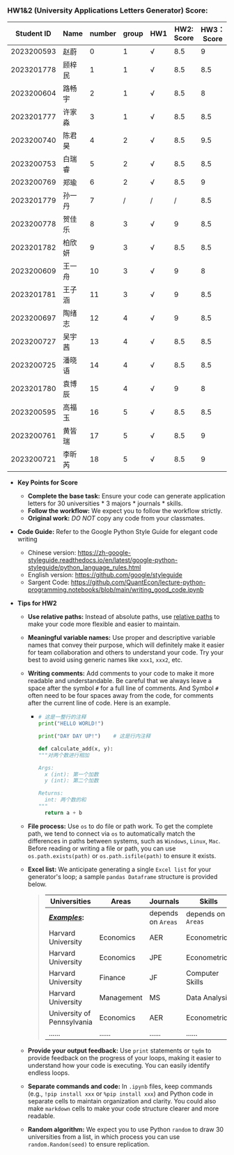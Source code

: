 ### HW1&2 (University Applications Letters Generator) Score: 




| Student ID | Name   | number | group | HW1  | HW2: Score | HW3：Score |
| ---------- | ------ | ------ | ----- | ---- | ---------- | ---------- |
| 2023200593 | 赵蔚   | 0      | 1     | √    | 8.5        | 9 |
| 2023201778 | 顾梓民 | 1      | 1     | √    | 8.5        | 8.5 |
| 2023200604 | 路畅宇 | 2      | 1     | √    | 8.5        | 8 |
| 2023201777 | 许家淼 | 3      | 1     | √    | 8.5        | 8.5 |
| 2023200740 | 陈君昊 | 4      | 2     | √    | 8.5        | 9.5 |
| 2023200753 | 白瑞睿 | 5      | 2     | √    | 8.5        | 8.5 |
| 2023200769 | 郑瑜   | 6      | 2     | √    | 8.5        | 9 |
| 2023201779 | 孙一丹 | 7      | /     | /    | /          | 8.5 |
| 2023200778 | 贺佳乐 | 8      | 3     | √    | 9          | 8.5 |
| 2023201782 | 柏欣妍 | 9      | 3     | √    | 8.5        | 8.5 |
| 2023200609 | 王一舟 | 10     | 3     | √    | 9          | 8 |
| 2023201781 | 王子涵 | 11     | 3     | √    | 9          | 8.5 |
| 2023200697 | 陶绪志 | 12     | 4     | √    | 9          | 8.5 |
| 2023200727 | 吴宇茜 | 13     | 4     | √    | 8.5        | 8.5 |
| 2023200725 | 潘晓语 | 14     | 4     | √    | 8.5        | 8.5 |
| 2023201780 | 袁博辰 | 15     | 4     | √    | 9          | 8 |
| 2023200595 | 高福玉 | 16     | 5     | √    | 8.5        | 8.5 |
| 2023200761 | 黄皆瑞 | 17     | 5     | √    | 8.5        | 9 |
| 2023200721 | 李昕芮 | 18     | 5     | √    | 8.5        | 9 |



- **Key Points for Score**

  - **Complete the base task:** Ensure your code can generate application letters for 30 universities * 3 majors * journals * skills.
  - **Follow the workflow:** We expect you to follow the workflow strictly.
  - **Original work:** *DO NOT* copy any code from your classmates.

- **Code Guide:** Refer to the Google Python Style Guide for elegant code writing

  - Chinese version: https://zh-google-styleguide.readthedocs.io/en/latest/google-python-styleguide/python_language_rules.html
  - English version: https://github.com/google/styleguide
  - Sargent Code: https://github.com/QuantEcon/lecture-python-programming.notebooks/blob/main/writing_good_code.ipynb

- **Tips for HW2**

  - **Use relative paths:** Instead of absolute paths, use <u>relative paths</u> to make your code more flexible and easier to maintain.

  - **Meaningful variable names:** Use proper and descriptive variable names that convey their purpose, which will definitely make it easier for team collaboration and others to understand your code. Try your best to avoid using generic names like `xxx1`, `xxx2`, etc.

  - **Writing comments:** Add comments to your code to make it more readable and understandable. Be careful that we always leave a space after the symbol `#` for a full line of comments. And Symbol `#` often need to be four spaces away from the code, for comments after the current line of code. Here is an example.

    - ```python
      # 这是一整行的注释
      print("HELLO WORLD!")
      
      print("DAY DAY UP!")    # 这是行内注释
      
      def calculate_add(x, y):
      """对两个数进行相加
      
      Args:
      	x (int): 第一个加数
      	y (int): 第二个加数
      
      Returns:
      	int: 两个数的和
      """
      	return a + b
      ```

  - **File process:** Use `os` to do file or path work. To get the complete path, we tend to connect via `os` to automatically match the differences in paths between systems, such as `Windows`, `Linux`, `Mac`. Before reading or writing a file or path, you can use `os.path.exists(path)` or `os.path.isfile(path)` to ensure it exists.

  - **Excel list:** We anticipate generating a single `Excel list` for your generator's loop; a sample `pandas Dataframe` structure is provided below.

    >| **Universities**           | **Areas**  | **Journals**       | **Skills**         |
    >| -------------------------- | ---------- | ------------------ | ------------------ |
    >| ***<u>Examples</u>*:**     |            | depends on `Areas` | depends on `Areas` |
    >| Harvard University         | Economics  | AER                | Econometrics       |
    >| Harvard University         | Economics  | JPE                | Econometrics       |
    >| Harvard University         | Finance    | JF                 | Computer Skills    |
    >| Harvard University         | Management | MS                 | Data Analysis      |
    >| University of Pennsylvania | Economics  | AER                | Econometrics       |
    >| ......                     | ......     | ......             | ......             |
  
  - **Provide your output feedback:** Use `print` statements or `tqdm` to provide feedback on the progress of your loops, making it easier to understand how your code is executing. You can easily identify endless loops.
  
  - **Separate commands and code:** In `.ipynb` files, keep commands (e.g., `!pip install xxx` or `%pip install xxx`) and Python code in separate cells to maintain organization and clarity. You could also make `markdown` cells to make your code structure clearer and more readable.
  
  - **Random algorithm:** We expect you to use Python `random` to draw 30 universities from a list, in which process you can use `random.Random(seed)` to ensure replication.

